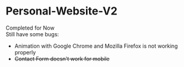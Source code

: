 # Personal-Website-V2
Completed for Now
<br/>
Still have some bugs:
<br/>
<ul>
  <li>Animation with Google Chrome and Mozilla Firefox is not working properly</li>
  <li><strike>Contact Form doesn't work for mobile</strike></li>
</ul>
